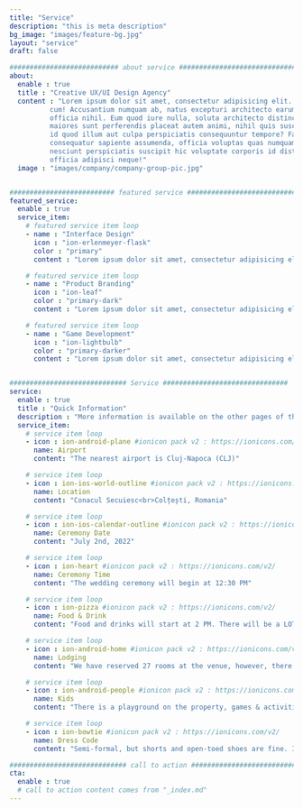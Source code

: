 ```yaml
---
title: "Service"
description: "this is meta description"
bg_image: "images/feature-bg.jpg"
layout: "service"
draft: false

########################### about service #############################
about:
  enable : true
  title : "Creative UX/UI Design Agency"
  content : "Lorem ipsum dolor sit amet, consectetur adipisicing elit. Voluptate soluta corporis odit, optio
          cum! Accusantium numquam ab, natus excepturi architecto earum ipsa aliquam, illum, omnis rerum, eveniet
          officia nihil. Eum quod iure nulla, soluta architecto distinctio. Nesciunt odio ullam expedita, neque fugit
          maiores sunt perferendis placeat autem animi, nihil quis suscipit quibusdam ut reiciendis doloribus natus nemo
          id quod illum aut culpa perspiciatis consequuntur tempore? Facilis nam vitae iure quisquam eius harum
          consequatur sapiente assumenda, officia voluptas quas numquam placeat, alias molestias nisi laudantium
          nesciunt perspiciatis suscipit hic voluptate corporis id distinctio earum. Dolor reprehenderit fuga dolore
          officia adipisci neque!"
  image : "images/company/company-group-pic.jpg"


########################## featured service ############################
featured_service:
  enable : true
  service_item:
    # featured service item loop
    - name : "Interface Design"
      icon : "ion-erlenmeyer-flask"
      color : "primary"
      content : "Lorem ipsum dolor sit amet, consectetur adipisicing elit. Saepe enim impedit repudiandae omnis est temporibus."

    # featured service item loop
    - name : "Product Branding"
      icon : "ion-leaf"
      color : "primary-dark"
      content : "Lorem ipsum dolor sit amet, consectetur adipisicing elit. Saepe enim impedit repudiandae omnis est temporibus."

    # featured service item loop
    - name : "Game Development"
      icon : "ion-lightbulb"
      color : "primary-darker"
      content : "Lorem ipsum dolor sit amet, consectetur adipisicing elit. Saepe enim impedit repudiandae omnis est temporibus."


############################# Service ###############################
service:
  enable : true
  title : "Quick Information"
  description : "More information is available on the other pages of this site"
  service_item:
    # service item loop
    - icon : ion-android-plane #ionicon pack v2 : https://ionicons.com/v2/
      name: Airport
      content: "The nearest airport is Cluj-Napoca (CLJ)"

    # service item loop
    - icon : ion-ios-world-outline #ionicon pack v2 : https://ionicons.com/v2/
      name: Location
      content: "Conacul Secuiesc<br>Colțești, Romania"

    # service item loop
    - icon : ion-ios-calendar-outline #ionicon pack v2 : https://ionicons.com/v2/
      name: Ceremony Date
      content: "July 2nd, 2022"

    # service item loop
    - icon : ion-heart #ionicon pack v2 : https://ionicons.com/v2/
      name: Ceremony Time
      content: "The wedding ceremony will begin at 12:30 PM"

    # service item loop
    - icon : ion-pizza #ionicon pack v2 : https://ionicons.com/v2/
      name: Food & Drink
      content: "Food and drinks will start at 2 PM. There will be a LOT of food, so pace yourself!"

    # service item loop
    - icon : ion-android-home #ionicon pack v2 : https://ionicons.com/v2/
      name: Lodging
      content: "We have reserved 27 rooms at the venue, however, there are many inns in the village 5 minutes down the road, if needed"

    # service item loop
    - icon : ion-android-people #ionicon pack v2 : https://ionicons.com/v2/
      name: Kids
      content: "There is a playground on the property, games & activities in the fields, and changing facilities in the hotel"

    # service item loop
    - icon : ion-bowtie #ionicon pack v2 : https://ionicons.com/v2/
      name: Dress Code
      content: "Semi-formal, but shorts and open-toed shoes are fine. It will be held outside on a grassy field and it's going to be hot 30°C (86°F)"

############################# call to action #################################
cta:
  enable : true
  # call to action content comes from "_index.md"
---
```

